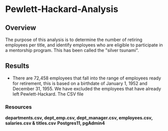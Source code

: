 # Pewlett-Hackard-Analysis

## Overview
The purpose of this analysis is to determine the number of retiring employees per title, and identify employees who are eligible to participate in a mentorship program. This has been called the "silver tsunami".

## Results
- There are 72,458 employees that fall into the range of employees ready for retirement, this is based on a birthdate of January 1, 1952 and December 31, 1955. We have excluded the employees that have already left Pewlett-Hackard. The CSV file 




### Resources
**departments.csv, dept_emp.csv, dept_manager.csv, employees.csv, salaries.csv & titles.csv**
**Postgres11, pgAdmin4**

### 
